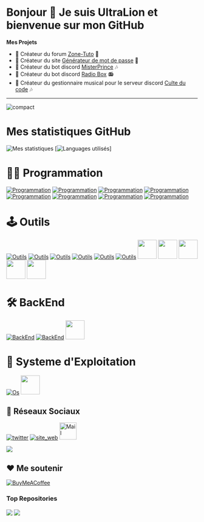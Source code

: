 # Bonjour 👋 Je suis UltraLion et bienvenue sur mon GitHub

**Mes Projets**
- 💼 Créateur du forum [Zone-Tuto](https://zone-tuto.fr/) 👥
- 💼 Créateur du site [Générateur de mot de passe](https://generateur-de-mot-de-passe.eu) 🔐
- 🤖 Créateur du bot discord [MisterPrince](https://misterprince.net) 🎶
- 🤖 Créateur du bot discord [Radio Box](https://radio-box.fr) 📻
- 🤖 Créateur du gestionnaire musical pour le serveur discord [Culte du code](https://www.culte-du-code.fr) 🎶

---

![compact](https://dcbadge.vercel.app/api/shield/281113457833672706?bot=true&compact=true)

# Mes statistiques GitHub

![Mes statistiques](https://github-readme-stats.vercel.app/api?username=UltraLionfr&theme=dark&show_icons=true) [![Languages utilisés](https://github-readme-stats.vercel.app/api/top-langs/?username=UltraLionfr&layout=compact&theme=dark)]

# 👨‍💻 Programmation
[![Programmation](https://skillicons.dev/icons?i=js)](https://devdocs.io/javascript/)
[![Programmation](https://skillicons.dev/icons?i=html)](https://devdocs.io/html/)
[![Programmation](https://skillicons.dev/icons?i=css)](https://devdocs.io/css/)
[![Programmation](https://skillicons.dev/icons?i=php)](https://www.php.net)
[![Programmation](https://skillicons.dev/icons?i=bots)](https://discord.js.org/)
[![Programmation](https://skillicons.dev/icons?i=bash)](https://devdocs.io/bash/)
[![Programmation](https://skillicons.dev/icons?i=python)](https://www.python.org)
[![Programmation](https://skillicons.dev/icons?i=c)](https://devdocs.io/c/)
<br>
# 🕹️ Outils
[![Outils](https://skillicons.dev/icons?i=cloudflare)](https://cloudflare.com)
[![Outils](https://skillicons.dev/icons?i=discord)](https://discord.com)
[![Outils](https://skillicons.dev/icons?i=vscode)](https://code.visualstudio.com)
[![Outils](https://skillicons.dev/icons?i=raspberrypi)](https://www.raspberrypi.org)
[![Outils](https://skillicons.dev/icons?i=github)](https://github.com)
[![Outils](https://skillicons.dev/icons?i=git)](https://git-scm.com)
<a href="https://mremoteng.org" target="_blank"><img height="50" src="https://cdn.ultralion.xyz/storage/img/mRemoteNG.png"></img></a>
<a href="https://filezilla-project.org" target="_blank"><img height="50" src="https://cdn.ultralion.xyz/storage/img/FileZilla.png"></img></a>
<a href="https://winscp.net" target="_blank"><img height="50" src="https://cdn.ultralion.xyz/storage/img/winscp.png"></img></a>
<a href="https://www.sublimetext.com" target="_blank"><img height="50" src="https://cdn.ultralion.xyz/storage/img/sublime_text.png"></img></a>
<a href="https://www.virtualbox.org" target="_blank"><img height="50" src="https://cdn.ultralion.xyz/storage/img/Virtualbox.png"></img></a>
<br>
# 🛠️ BackEnd
[![BackEnd](https://skillicons.dev/icons?i=docker)](https://www.docker.com)
[![BackEnd](https://skillicons.dev/icons?i=nodejs)](https://nodejs.org)
<a href="https://httpd.apache.org" target="_blank"><img height="50" src="https://cdn.ultralion.xyz/storage/img/apache.png"></img></a>
<br>
# 💾 Systeme d'Exploitation
[![Os](https://skillicons.dev/icons?i=linux)](https://www.linux.org)
<a href="https://www.microsoft.com/fr-fr/software-download/windows10" target="_blank"><img height="50" src="https://cdn.ultralion.xyz/storage/img/windows10.png"></img></a>
<br>
## 🔗 Réseaux Sociaux
[![twitter](https://skillicons.dev/icons?i=twitter)](https://twitter.com/UltraLion__)
[![site_web](https://skillicons.dev/icons?i=wordpress)](https://ultralion.xyz)
<a href="mailto:ultralionfr@gmail.com?subject=[GitHub]%20Contact%20for%20..." title="Mail" target="_blank"><img alt="Mail" height="45" src="https://cdn.ultralion.xyz/storage/img/gmail.png"></img></a>
</div>
   <a href="https://discord.com/users/281113457833672706" target="_blank">
      <img src="https://lanyard-profile-readme.vercel.app/api/281113457833672706">
   </a>
</div>
<br>

## ❤️ Me soutenir
[![BuyMeACoffee](https://img.shields.io/badge/Buy%20Me%20a%20Coffee-ffdd00?style=for-the-badge&logo=Buy-Me-A-Coffee&logoColor=black)](https://www.buymeacoffee.com/ultralion) 

### Top Repositories

<a href="https://github.com/UltraLionfr/Script-Installation-NodeJS"><img align="center" src="https://github-readme-stats.vercel.app/api/pin/?username=UltraLionfr&repo=Script-Installation-NodeJS&theme=dark"/></a>
<a href="https://github.com/UltraLionfr/Linkvertise-Bypass"><img align="center" src="https://github-readme-stats.vercel.app/api/pin/?username=UltraLionfr&repo=Linkvertise-Bypass&theme=dark"/></a>
